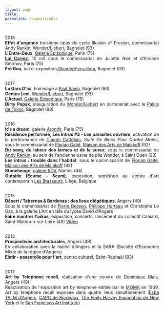 ```yaml
---
layout: page
title: 
permalink: /expositions/
---
```




<p style="text-align:justify">
<br />
2018
<br> <span style="font-weight: bold;">Effet d'urgence</span> troisi&egrave;me opus du cycle Illusion of Erosion, commissariat <a href="#" onclick='window.open("http://andy-rankin.com/");return false;'>Andy Rankin</a>, <a href="#" onclick='window.open("https://lewonder.com/");return false;'>Wonder/Liebert</a>, Bagnolet (93)
<br> <span style="font-weight: bold;">L'Entre-Deux</span>, <a href="#" onclick='window.open("https://www.facebook.com/lagalerie.episodique");return false;'>Galerie &Eacute;pisodique</a>, Paris (75)
<br> <span style="font-weight: bold;"><a href="#" onclick='window.open("http://loicarrez.xyz");return false;'>Loi Carrez</a></span>, 10 m2 sous le commissariat de Juliette Nier et d'Arslane Smirnov, Paris (75)
<br> <span style="font-weight: bold;">Fré Gou</span>, bal et exposition,<a href="#" onclick='window.open("https://lewonder.com/");return false;'>Wonder/Ferrailleur</a>, Bagnolet (93)
</p>

<p style="text-align:justify">
<br />
2017
<br> <span style="font-weight: bold;">Lo Gars D'ici</span>, hommage à <a href="#" onclick='window.open("http://saeio.paris/");return false;'>Paul Saeio</a>, Bagnolet (93)
<br> <span style="font-weight: bold;">Genius Loci</span>, <a href="#" onclick='window.open("https://www.facebook.com/WONDER.LIEBERT/");return false;'>Wonder/Liebert</a>, Bagnolet (93)
<br> <span style="font-weight: bold;">L'Actuel</span>, <a href="#" onclick='window.open("https://www.facebook.com/lagalerie.episodique");return false;'>Galerie &Eacute;pisodique</a>, Paris (75)   
<br> <span style="font-weight: bold;">Dirty Pepax</span>,  inauguration du <a href="#" onclick='window.open("https://www.facebook.com/WONDER.LIEBERT/");return false;'>Wonder/Liebert</a> en partenariat avec le <a href="#" onclick='window.open("http://www.palaisdetokyo.com/");return false;'>Palais de Tokyo</a>, Bagnolet (93)
</p>

<p style="text-align:justify">
<br />
2016
<br> <span style="font-weight: bold;">It's a dream</span>, galerie <a href="#" onclick='window.open("http://arondit.com/");return false;'>Arondit</a>, Paris (75)
<br> <span style="font-weight: bold;">R&eacute;sidence perform&eacute;e, Les Intrus #3 - Les parasites ouvriers</span>, activation de la performance de <a href="#" onclick='window.open("http://www.claudecattelain.com/");return false;'>Claude Cattelain</a>, <span style="font-style: italic;">Suite
De Blocs Pour Quatre Mains</span>, sous le commissariat de <a href="#" onclick='window.open("http://floriangaite.fr/accueil/");return false;'>Florian Gait&eacute;</a>, <a href="#" onclick='window.open("http://maisondesarts.malakoff.fr/");return false;'>Maison des Arts de Malakoff</a> (92)
<br> <span style="font-weight: bold;">Du sang, du labeur des larmes et de la sueur</span>, sous le commissariat de <a href="#" onclick='window.open("http://andy-rankin.com/");return false;'>Andy Rankin</a>, au sein de l'ancienne usine de pile Wonder, &agrave; Saint Ouen (93)
<br> <span style="font-weight: bold;">Les intrus : trouble dans l'habitat</span>, sous le commissariat de <a href="#" onclick='window.open("http://floriangaite.fr/accueil/");return false;'>Florian Gait&eacute;</a>, <a href="#" onclick='window.open("http://maisondesarts.malakoff.fr/");return false;'>Maison des Arts de Malakoff</a> (92)
<br> <span style="font-weight: bold;">Stonehenge</span>, <a href="#" onclick='window.open("http://galerierdv.com/");return false;'>galerie RDV</a>, Nantes (44)
<br> <span style="font-weight: bold;">Outside (Ecume - Scum)</span>, exposition, workshop au centre d'art contemporain <a href="#" onclick='window.open("http://www.lesbrasseurs.org/");return false;'>Les Brasseurs</a>, Li&egrave;ge, Belgique
</p>

<p style="text-align:justify">
<br />
2015
<br> <span style="font-weight: bold;"> D&eacute;sert / Tabernas & Bardenas : des lieux di&eacute;g&eacute;tiques</span>, Angers (49)
<br> Sous le commissariat de <a href="#" onclick='window.open("http://www.reseaux-artistes.fr/dossiers/pierre-besson?lng=fr");return false;'>Pierre Besson</a>, <a href="#" onclick='window.open("http://www.hurteau.org/");return false;'>Philippe Hurteau</a> et Christophe Le Gac, &agrave;  la galerie L'Art en t&ecirc;te du lyc&eacute;e David d'Angers
<br> <span style="font-weight: bold;">Faire montrer l'o&iuml;kos</span>, exposition, concerts, lancement du collectif Caniard, Saint-Mathurin-sur-Loire (49) <a href="#" onclick='window.open("https://www.youtube.com/watch?v=8jVoWUsMYk8");return false;'>Vid&eacute;o</a> 
</p>

<p style="text-align:justify">
<br />
2013
<br> <span style="font-weight: bold;">Prospectives architecturales</span>, Angers (49)
<br> En collaboration avec la mairie d'Angers et la SARA (Soci&eacute;t&eacute; d'Economie Mixte de la r&eacute;gion d'Angers)
<br> <span style="font-weight: bold;">Elstir - passerelle pour l'art</span>, centre culturel, Saint-Rapha&euml;l (83)
</p>

<p style="text-align:justify">
<br />
2012
<br> <span style="font-weight: bold;">Art by Telephone recall</span>, r&eacute;alisation d'une oeuvre de <a href="#" onclick='window.open("https://fr.wikipedia.org/wiki/Dominique_Blais");return false;'>Dominique Blais</a>, Angers (49)
<br> R&eacute;activation de l'exposition art by telephone &eacute;dit&eacute;e par le <a href="#" onclick='window.open("https://www.moma.org/");return false;'>MOMA</a> en 1969. Art by telephone recall expos&eacute;e dans quatre lieux simultan&eacute;ment (<a href="#" onclick='window.open("http://angers.esba-talm.fr/");return false;'>Esba TALM d'Angers</a>, <a href="#" onclick='window.open("http://www.capc-bordeaux.fr/");return false;'>CAPC de Bordeaux</a>, <a href="#" onclick='window.open("http://emilyharveyfoundation.org/");return false;'>The Emily Harvey Foundation de New York</a> et le <a href="#" onclick='window.open("http://www.sfai.edu/");return false;'>San Francisco Art Institute</a>)
</p>

